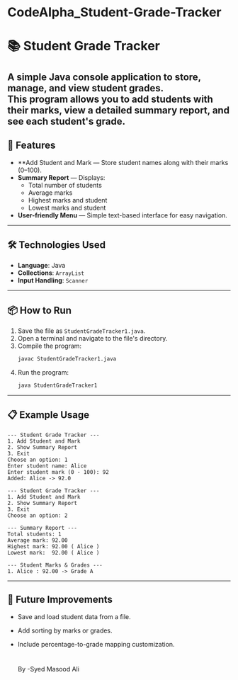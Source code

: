 # CodeAlpha_Student-Grade-Tracker
# 📚 Student Grade Tracker

A simple Java console application to store, manage, and view student grades.  
This program allows you to add students with their marks, view a detailed summary report, and see each student's grade.
---

## 🚀 Features
- **Add Student and Mark — Store student names along with their marks (0–100).
- **Summary Report** — Displays:
  - Total number of students  
  - Average marks  
  - Highest marks and student  
  - Lowest marks and student  
- **User-friendly Menu** — Simple text-based interface for easy navigation.

---

## 🛠️ Technologies Used
- **Language**: Java
- **Collections**: `ArrayList`
- **Input Handling**: `Scanner`

---

## 📦 How to Run
1. Save the file as `StudentGradeTracker1.java`.
2. Open a terminal and navigate to the file's directory.
3. Compile the program:
   ```bash
   javac StudentGradeTracker1.java
   ```
4. Run the program:
   ```bash
   java StudentGradeTracker1
   ```

---

## 📋 Example Usage
```
--- Student Grade Tracker ---
1. Add Student and Mark
2. Show Summary Report
3. Exit
Choose an option: 1
Enter student name: Alice
Enter student mark (0 - 100): 92
Added: Alice -> 92.0

--- Student Grade Tracker ---
1. Add Student and Mark
2. Show Summary Report
3. Exit
Choose an option: 2

--- Summary Report ---
Total students: 1
Average mark: 92.00
Highest mark: 92.00 ( Alice )
Lowest mark:  92.00 ( Alice )

--- Student Marks & Grades ---
1. Alice : 92.00 -> Grade A

```

---

## 🔮 Future Improvements
- Save and load student data from a file.
- Add sorting by marks or grades.
- Include percentage-to-grade mapping customization.

  #
  By -Syed Masood Ali

